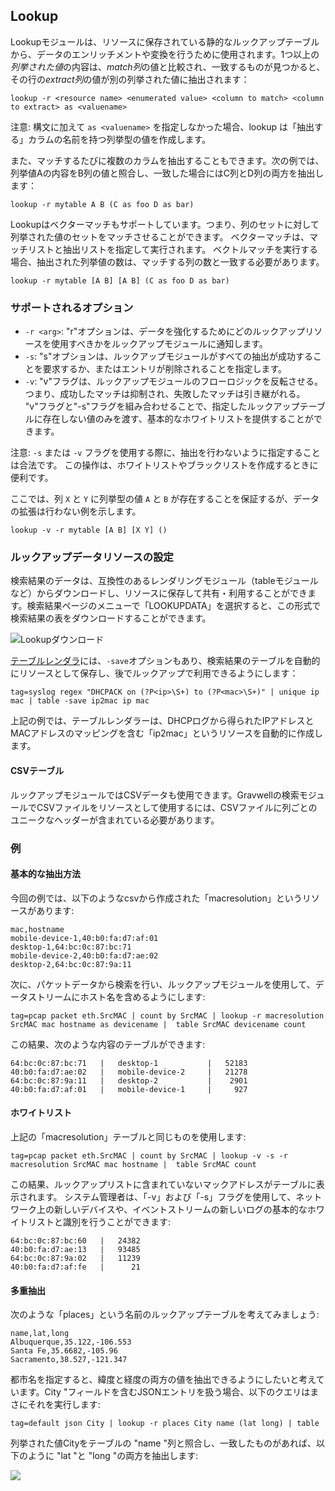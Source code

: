## Lookup

Lookupモジュールは、リソースに保存されている静的なルックアップテーブルから、データのエンリッチメントや変換を行うために使用されます。1つ以上の*列挙された値*の内容は、*match列*の値と比較され、一致するものが見つかると、その行の*extract列*の値が別の列挙された値に抽出されます：

```
lookup -r <resource name> <enumerated value> <column to match> <column to extract> as <valuename>
```

注意: 構文に加えて ``as <valuename>`` を指定しなかった場合、lookup は「抽出する」カラムの名前を持つ列挙型の値を作成します。

また、マッチするたびに複数のカラムを抽出することもできます。次の例では、列挙値Aの内容をB列の値と照合し、一致した場合にはC列とD列の両方を抽出します：

```
lookup -r mytable A B (C as foo D as bar)
```

Lookupはベクターマッチもサポートしています。つまり、列のセットに対して列挙された値のセットをマッチさせることができます。 ベクターマッチは、マッチリストと抽出リストを指定して実行されます。 ベクトルマッチを実行する場合、抽出された列挙値の数は、マッチする列の数と一致する必要があります。

```
lookup -r mytable [A B] [A B] (C as foo D as bar)
```

### サポートされるオプション
* `-r <arg>`: "r"オプションは、データを強化するためにどのルックアップリソースを使用すべきかをルックアップモジュールに通知します。
* `-s`: "s"オプションは、ルックアップモジュールがすべての抽出が成功することを要求するか、またはエントリが削除されることを指定します。
* `-v`: "v"フラグは、ルックアップモジュールのフローロジックを反転させる。つまり、成功したマッチは抑制され、失敗したマッチは引き継がれる。 "v"フラグと"-s"フラグを組み合わせることで、指定したルックアップテーブルに存在しない値のみを渡す、基本的なホワイトリストを提供することができます。

注意: `-s` または `-v` フラグを使用する際に、抽出を行わないように指定することは合法です。 この操作は、ホワイトリストやブラックリストを作成するときに便利です。

ここでは、列 `X` と `Y` に列挙型の値 `A` と `B` が存在することを保証するが、データの拡張は行わない例を示します。

```
lookup -v -r mytable [A B] [X Y] ()
```

### ルックアップデータリソースの設定

検索結果のデータは、互換性のあるレンダリングモジュール（tableモジュールなど）からダウンロードし、リソースに保存して共有・利用することができます。検索結果ページのメニューで「LOOKUPDATA」を選択すると、この形式で検索結果の表をダウンロードすることができます。

![Lookupダウンロード](lookup-download.png)

[テーブルレンダラ](#!search/table/table.md)には、`-save`オプションもあり、検索結果のテーブルを自動的にリソースとして保存し、後でルックアップで利用できるようにします：

```
tag=syslog regex "DHCPACK on (?P<ip>\S+) to (?P<mac>\S+)" | unique ip mac | table -save ip2mac ip mac
```

上記の例では、テーブルレンダラーは、DHCPログから得られたIPアドレスとMACアドレスのマッピングを含む「ip2mac」というリソースを自動的に作成します。

#### CSVテーブル

ルックアップモジュールではCSVデータも使用できます。Gravwellの検索モジュールでCSVファイルをリソースとして使用するには、CSVファイルに列ごとのユニークなヘッダーが含まれている必要があります。

### 例

#### 基本的な抽出方法

今回の例では、以下のようなcsvから作成された「macresolution」というリソースがあります:

```
mac,hostname
mobile-device-1,40:b0:fa:d7:af:01
desktop-1,64:bc:0c:87:bc:71
mobile-device-2,40:b0:fa:d7:ae:02
desktop-2,64:bc:0c:87:9a:11
```

次に、パケットデータから検索を行い、ルックアップモジュールを使用して、データストリームにホスト名を含めるようにします:

```
tag=pcap packet eth.SrcMAC | count by SrcMAC | lookup -r macresolution SrcMAC mac hostname as devicename |  table SrcMAC devicename count
```

この結果、次のような内容のテーブルができます:

```
64:bc:0c:87:bc:71	|	desktop-1       	|	52183
40:b0:fa:d7:ae:02	|	mobile-device-2 	|	21278
64:bc:0c:87:9a:11	|	desktop-2       	|	 2901
40:b0:fa:d7:af:01	|	mobile-device-1 	|	  927
```

#### ホワイトリスト

上記の「macresolution」テーブルと同じものを使用します:

```
tag=pcap packet eth.SrcMAC | count by SrcMAC | lookup -v -s -r macresolution SrcMAC mac hostname |  table SrcMAC count
```

この結果、ルックアップリストに含まれていないマックアドレスがテーブルに表示されます。 システム管理者は、「-v」および「-s」フラグを使用して、ネットワーク上の新しいデバイスや、イベントストリームの新しいログの基本的なホワイトリストと識別を行うことができます:

```
64:bc:0c:87:bc:60	|	24382
40:b0:fa:d7:ae:13	|	93485
64:bc:0c:87:9a:02	|	11239
40:b0:fa:d7:af:fe	|	   21
```

#### 多重抽出

次のような「places」という名前のルックアップテーブルを考えてみましょう:

```
name,lat,long
Albuquerque,35.122,-106.553
Santa Fe,35.6682,-105.96
Sacramento,38.527,-121.347
```

都市名を指定すると、緯度と経度の両方の値を抽出できるようにしたいと考えています。City "フィールドを含むJSONエントリを扱う場合、以下のクエリはまさにそれを実行します:

```
tag=default json City | lookup -r places City name (lat long) | table
```

列挙された値Cityをテーブルの "name "列と照合し、一致したものがあれば、以下のように "lat "と "long "の両方を抽出します:

![](city.png)
